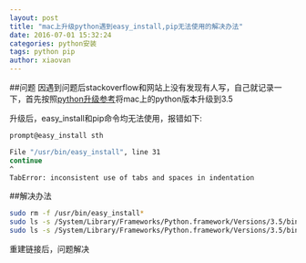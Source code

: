 ```yaml
---
layout: post
title: "mac上升级python遇到easy_install,pip无法使用的解决办法"
date: 2016-07-01 15:32:24
categories: python安装
tags: python pip
author: xiaovan
---
```


##问题
因遇到问题后stackoverflow和网站上没有发现有人写，自己就记录一下，首先按照[python升级参考][ref]将mac上的python版本升级到3.5

升级后，easy_install和pip命令均无法使用，报错如下:

```bash
prompt@easy_install sth

File "/usr/bin/easy_install", line 31
continue
^
TabError: inconsistent use of tabs and spaces in indentation
```

##解决办法

```bash
sudo rm -f /usr/bin/easy_install*
sudo ls -s /System/Library/Frameworks/Python.framework/Versions/3.5/bin/easy_install /usr/bin/install
sudo ls -s /System/Library/Frameworks/Python.framework/Versions/3.5/bin/pip3 /usr/bin/pip
```

重建链接后，问题解决

[ref]: http://shyhornet.github.io/2015/10/21/mac(OSX%2010.11)%E4%B8%8A%E6%9B%B4%E6%96%B0Python/
